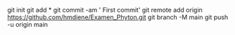 
git init 
git add *
git commit -am ' First commit'
git remote add origin https://github.com/hmdiene/Examen_Phyton.git
git branch -M main
git push -u origin main